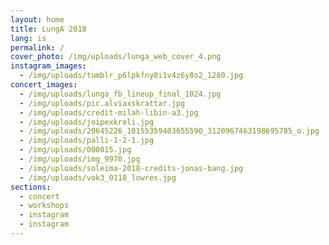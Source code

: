 ```yaml
---
layout: home
title: LungA 2018
lang: is
permalink: /
cover_photo: /img/uploads/lunga_web_cover_4.png
instagram_images:
  - /img/uploads/tumblr_p6lpkfny8i1v4z6y8o2_1280.jpg
concert_images:
  - /img/uploads/lunga_fb_lineup_final_1024.jpg
  - /img/uploads/pic.alviaxskrattar.jpg
  - /img/uploads/credit-milah-libin-a3.jpg
  - /img/uploads/joipexkroli.jpg
  - /img/uploads/20645226_10155359403655590_3120967463198695785_o.jpg
  - /img/uploads/palli-1-2-1.jpg
  - /img/uploads/000015.jpg
  - /img/uploads/img_9970.jpg
  - /img/uploads/soleima-2018-credits-jonas-bang.jpg
  - /img/uploads/vok3_0118_lowres.jpg
sections:
  - concert
  - workshops
  - instagram
  - instagram
---
```


